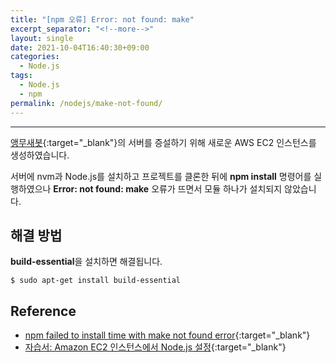 ```yaml
---
title: "[npm 오류] Error: not found: make"
excerpt_separator: "<!--more-->"
layout: single
date: 2021-10-04T16:40:30+09:00
categories:
  - Node.js
tags:
  - Node.js
  - npm
permalink: /nodejs/make-not-found/
---
```

---

[앵무새봇](https://koreanbots.dev/bots/795333228662751253){:target="_blank"}의 서버를 증설하기 위해 새로운 AWS EC2 인스턴스를 생성하였습니다.

서버에 nvm과 Node.js를 설치하고 프로젝트를 클론한 뒤에 **npm install** 명령어를 실행하였으나 **Error: not found: make** 오류가 뜨면서 모듈 하나가 설치되지 않았습니다.

<!--more-->

## 해결 방법
**build-essential**을 설치하면 해결됩니다.

```
$ sudo apt-get install build-essential
```

## Reference
* [npm failed to install time with make not found error](https://stackoverflow.com/questions/14772508/npm-failed-to-install-time-with-make-not-found-error){:target="_blank"}
* [자습서: Amazon EC2 인스턴스에서 Node.js 설정](https://docs.aws.amazon.com/ko_kr/sdk-for-javascript/v2/developer-guide/setting-up-node-on-ec2-instance.html){:target="_blank"}
